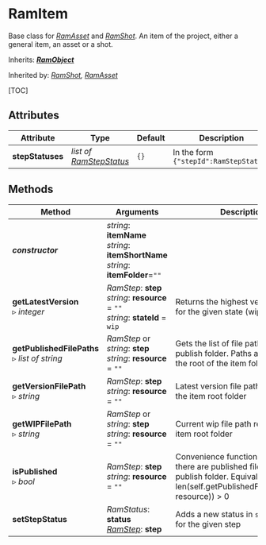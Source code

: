 # RamItem

Base class for [*RamAsset*](ram_asset.md) and [*RamShot*](ram_shot.md). An item of the project, either a general item, an asset or a shot.

Inherits: [***RamObject***](ram_object.md)

Inherited by: *[RamShot](ram_shot.md), [RamAsset](ram_asset.md)*

[TOC]

## Attributes

| Attribute | Type | Default | Description |
| --- | --- | --- | --- |
| **stepStatuses** | *list of [RamStepStatus](ram_stepstatus.md)* | `{}` | In the form `{"stepId":RamStepStatus}` |

## Methods

| Method | Arguments | Description |
| --- | --- | --- |
| ***constructor*** | *string*: **itemName**<br />*string*: **itemShortName**<br />*string*: **itemFolder**=`""` | |
| **getLatestVersion**<br />▹ *integer* | *RamStep*: **step**<br />*string*: **resource** = `""`<br />*string*: **stateId** = `wip` | Returns the highest version number for the given state (wip, pub...). |
| **getPublishedFilePaths**<br />▹ *list of string* | *RamStep* or *string*: **step**<br />*string*: **resource** = `""` | Gets the list of file paths in the publish folder. Paths are relative to the root of the item folder. |
| **getVersionFilePath**<br />▹ *string* | *RamStep*: **step**<br />*string*: **resource** = `""` | Latest version file path relative to the item root folder |
| **getWIPFilePath**<br />▹ *string* | *RamStep* or *string*: **step**<br />*string*: **resource** = `""` | Current wip file path relative to the item root folder |
| **isPublished**<br />▹ *bool* | *RamStep*: **step**<br />*string*: **resource** = `""` | Convenience function to check if there are published files in the publish folder. Equivalent to len(self.getPublishedFilePaths(step, resource)) > 0 |
| **setStepStatus** | *RamStatus*: **status**<br />*[RamStep](ram_step.md)*: **step** | Adds a new status in `stepStatuses` for the given step |